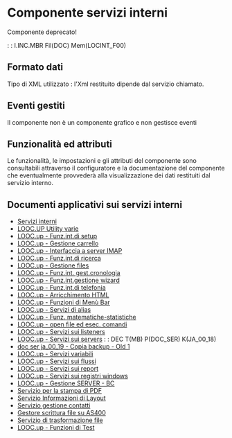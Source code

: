 # Componente servizi interni
Componente deprecato!

 :  : I.INC.MBR Fil(DOC) Mem(LOCINT_F00)

## Formato dati
Tipo di XML utilizzato :  l'Xml restituito dipende dal servizio chiamato.

## Eventi gestiti
Il componente non è un componente grafico e non gestisce eventi

## Funzionalità ed attributi
Le funzionalità, le impostazioni e gli attributi del componente sono consultabili attraverso il configuratore e la documentazione del componente che eventualmente provvederà alla visualizzazione dei dati restituiti dal servizio interno.

## Documenti applicativi sui servizi interni
- [Servizi interni](Sorgenti/MB/DOC/LOCINT_01)
- [LOOC.UP Utility varie](Sorgenti/MB/DOC_SER/JA_00_00)
- [LOOC.up - Funz.int.di setup](Sorgenti/MB/DOC_SER/JA_00_01)
- [LOOC.up - Gestione carrello](Sorgenti/MB/DOC_SER/JA_00_02)
- [LOOC.up - Interfaccia a server IMAP](Sorgenti/MB/DOC_SER/JA_00_03)
- [LOOC.up - Funz.int.di ricerca](Sorgenti/MB/DOC_SER/JA_00_04)
- [LOOC.up - Gestione files](Sorgenti/MB/DOC_SER/JA_00_05)
- [LOOC.up - Funz.int. gest.cronologia](Sorgenti/MB/DOC_SER/JA_00_06)
- [LOOC.up - Funz.int.gestione wizard](Sorgenti/MB/DOC_SER/JA_00_07)
- [LOOC.up - Funz.int.di telefonia](Sorgenti/MB/DOC_SER/JA_00_08)
- [LOOC.up - Arricchimento HTML](Sorgenti/MB/DOC_SER/JA_00_09)
- [LOOC.up - Funzioni di Menù Bar](Sorgenti/MB/DOC_SER/JA_00_10)
- [LOOC.up - Servizi di alias](Sorgenti/MB/DOC_SER/JA_00_11)
- [LOOC.up - Funz. matematiche-statistiche](Sorgenti/MB/DOC_SER/JA_00_14)
- [LOOC.up - open file ed esec. comandi](Sorgenti/MB/DOC_SER/JA_00_15)
- [LOOC.up - Servizi sui listeners](Sorgenti/MB/DOC_SER/JA_00_16)
- [LOOC.up - Servizi sui servers](Sorgenti/MB/DOC_SER/JA_00_17)
 :  : DEC T(MB) P(DOC_SER) K(JA_00_18)
- [doc ser ja_00_19 - Copia backup - Old 1](Sorgenti/MB/DOC_SER/JA_00_19)
- [LOOC.up - Servizi variabili](Sorgenti/MB/DOC_SER/JA_00_20)
- [LOOC.up - Servizi sui flussi](Sorgenti/MB/DOC_SER/JA_00_21)
- [LOOC.up - Servizi sui report](Sorgenti/MB/DOC_SER/JA_00_22)
- [LOOC.up - Servizi sui registri windows](Sorgenti/MB/DOC_SER/JA_00_23)
- [LOOC.up - Gestione SERVER - BC](Sorgenti/MB/DOC_SER/JA_00_24)
- [Servizio per la stampa di PDF](Sorgenti/MB/DOC_SER/JA_00_36)
- [Servizio Informazioni di Layout](Sorgenti/MB/DOC_SER/JA_00_37)
- [Servizio gestione contatti](Sorgenti/MB/DOC_SER/JA_00_38)
- [Gestore scrittura file su AS400](Sorgenti/MB/DOC_SER/JA_00_39)
- [Servizio di trasformazione file](Sorgenti/MB/DOC_SER/JA_00_40)
- [LOOC.up - Funzioni di Test](Sorgenti/MB/DOC_SER/JA_00_99)
